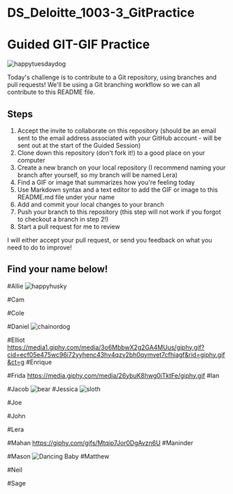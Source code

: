 # DS_Deloitte_1003-3_GitPractice


# Guided GIT-GIF Practice

![happytuesdaydog](https://media.giphy.com/media/kRUEMs3TPopojqb7cN/giphy-downsized.gif)


Today's challenge is to contribute to a Git repository, using branches and pull requests! We'll be using a Git branching workflow so we can all contribute to this README file.

## Steps

1. Accept the invite to collaborate on this repository (should be an email sent to the email address associated with your GitHub account - will be sent out at the start of the Guided Session)
2. Clone down this repository (don't fork it!) to a good place on your computer
3. Create a new branch on your local repository (I recommend naming your branch after yourself, so my branch will be named Lera)
4. Find a GIF or image that summarizes how you're feeling today
5. Use Markdown syntax and a text editor to add the GIF or image to this README.md file under your name
6. Add and commit your local changes to your branch
7. Push your branch to this repository (this step will not work if you forgot to checkout a branch in step 2!)
8. Start a pull request for me to review

I will either accept your pull request, or send you feedback on what you need to do to improve!

## Find your name below!

#Allie 
![happyhusky](https://media.giphy.com/media/ork2E1TWj802SBFHUy/giphy.gif)

#Cam

#Cole

#Daniel
![chainordog](https://media.tenor.com/Y-txuzZqW84AAAAC/cute-anime-chainsaw-man.gif)

#Elliot  
https://media1.giphy.com/media/3o6MbbwX2g2GA4MUus/giphy.gif?cid=ecf05e475wc96i72yyhenc43hv4qzv2bh0qymvet7cfhiagf&rid=giphy.gif&ct=g
#Enrique

#Frida
https://media.giphy.com/media/26ybuK8hwg0iTktFe/giphy.gif
#Ian

#Jacob
![bear](https://media.giphy.com/media/2rAKTgJIQe1buYU1R5/giphy.gif)
#Jessica
![sloth](https://media.giphy.com/media/3NtY188QaxDdC/giphy-downsized.gif)

#Joe

#John

#Lera

#Mahan
https://giphy.com/gifs/Mtqip7Jor0DgAvzn6U
#Maninder

#Mason
![Dancing Baby](https://media.giphy.com/media/Xw6yFn7frR3Y4/giphy.gif)
#Matthew

#Neil

#Sage
